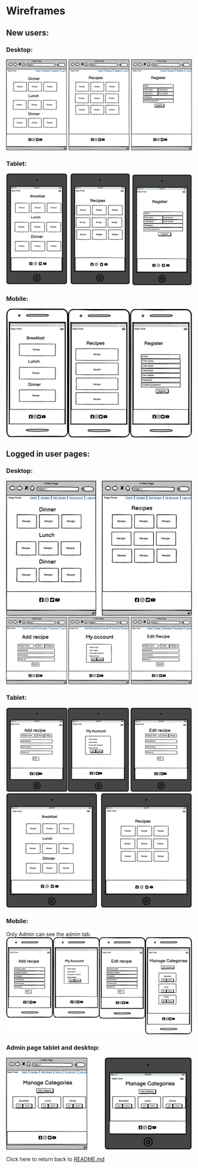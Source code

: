 # Wireframes

## New users:

### Desktop:

![New user pages](/static/images/wire-img/new-user.png)

### Tablet:

![New user tablet](/static/images/wire-img/newuser-2.png)

### Mobile:

![New user mobile](/static/images/wire-img/new-user-mob.png)

## Logged in user pages:

### Desktop:

![Home/Recipes Wireframes](/static/images/wire-img/user-1.png)
![Add/Edit/Account Wireframes](/static/images/wire-img/user-2.png)

### Tablet:

![Home/Recipes Wireframes](/static/images/wire-img/user-3.png)
![Add/Edit/Account Wireframes](/static/images/wire-img/user-4.png)

### Mobile:

Only Admin can see the admin tab.
![Mobile user/admin](/static/images/wire-img/mobile-user.png)

### Admin page tablet and desktop:

![Admin tab desk](/static/images/wire-img/admin-user.png)

Click here to return back to [README.md](README.md)